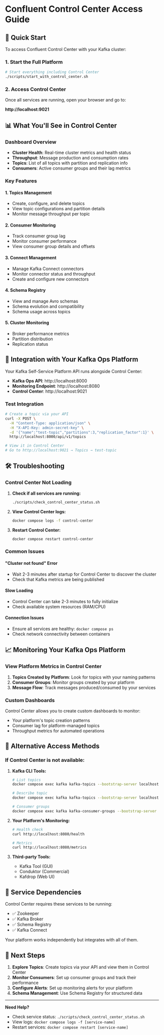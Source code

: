 # Confluent Control Center Access Guide

## 🚀 Quick Start

To access Confluent Control Center with your Kafka cluster:

### 1. Start the Full Platform

```bash
# Start everything including Control Center
./scripts/start_with_control_center.sh
```

### 2. Access Control Center

Once all services are running, open your browser and go to:

**http://localhost:9021**

## 📊 What You'll See in Control Center

### Dashboard Overview
- **Cluster Health**: Real-time cluster metrics and health status
- **Throughput**: Message production and consumption rates
- **Topics**: List of all topics with partition and replication info
- **Consumers**: Active consumer groups and their lag metrics

### Key Features

#### 1. **Topics Management**
- Create, configure, and delete topics
- View topic configurations and partition details
- Monitor message throughput per topic

#### 2. **Consumer Monitoring**
- Track consumer group lag
- Monitor consumer performance
- View consumer group details and offsets

#### 3. **Connect Management**
- Manage Kafka Connect connectors
- Monitor connector status and throughput
- Create and configure new connectors

#### 4. **Schema Registry**
- View and manage Avro schemas
- Schema evolution and compatibility
- Schema usage across topics

#### 5. **Cluster Monitoring**
- Broker performance metrics
- Partition distribution
- Replication status

## 🔧 Integration with Your Kafka Ops Platform

Your Kafka Self-Service Platform API runs alongside Control Center:

- **Kafka Ops API**: http://localhost:8000
- **Monitoring Endpoint**: http://localhost:8080
- **Control Center**: http://localhost:9021

### Test Integration

```bash
# Create a topic via your API
curl -X POST \
  -H "Content-Type: application/json" \
  -H "X-API-Key: admin-secret-key" \
  -d '{"name":"test-topic","partitions":3,"replication_factor":1}' \
  http://localhost:8000/api/v1/topics

# View it in Control Center
# Go to http://localhost:9021 → Topics → test-topic
```

## 🛠️ Troubleshooting

### Control Center Not Loading

1. **Check if all services are running:**
   ```bash
   ./scripts/check_control_center_status.sh
   ```

2. **View Control Center logs:**
   ```bash
   docker compose logs -f control-center
   ```

3. **Restart Control Center:**
   ```bash
   docker compose restart control-center
   ```

### Common Issues

#### "Cluster not found" Error
- Wait 2-3 minutes after startup for Control Center to discover the cluster
- Check that Kafka metrics are being published

#### Slow Loading
- Control Center can take 2-3 minutes to fully initialize
- Check available system resources (RAM/CPU)

#### Connection Issues
- Ensure all services are healthy: `docker compose ps`
- Check network connectivity between containers

## 📈 Monitoring Your Kafka Ops Platform

### View Platform Metrics in Control Center

1. **Topics Created by Platform**: Look for topics with your naming patterns
2. **Consumer Groups**: Monitor groups created by your platform
3. **Message Flow**: Track messages produced/consumed by your services

### Custom Dashboards

Control Center allows you to create custom dashboards to monitor:
- Your platform's topic creation patterns
- Consumer lag for platform-managed topics
- Throughput metrics for automated operations

## 🔄 Alternative Access Methods

### If Control Center is not available:

1. **Kafka CLI Tools:**
   ```bash
   # List topics
   docker compose exec kafka kafka-topics --bootstrap-server localhost:9092 --list
   
   # Describe topic
   docker compose exec kafka kafka-topics --bootstrap-server localhost:9092 --describe --topic your-topic
   
   # Consumer groups
   docker compose exec kafka kafka-consumer-groups --bootstrap-server localhost:9092 --list
   ```

2. **Your Platform's Monitoring:**
   ```bash
   # Health check
   curl http://localhost:8080/health
   
   # Metrics
   curl http://localhost:8080/metrics
   ```

3. **Third-party Tools:**
   - Kafka Tool (GUI)
   - Conduktor (Commercial)
   - Kafdrop (Web UI)

## 🚦 Service Dependencies

Control Center requires these services to be running:
- ✅ Zookeeper
- ✅ Kafka Broker
- ✅ Schema Registry
- ✅ Kafka Connect

Your platform works independently but integrates with all of them.

## 📝 Next Steps

1. **Explore Topics**: Create topics via your API and view them in Control Center
2. **Monitor Consumers**: Set up consumer groups and track their performance
3. **Configure Alerts**: Set up monitoring alerts for your platform
4. **Schema Management**: Use Schema Registry for structured data

---

**Need Help?** 
- Check service status: `./scripts/check_control_center_status.sh`
- View logs: `docker compose logs -f [service-name]`
- Restart services: `docker compose restart [service-name]`